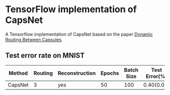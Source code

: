 # TensorFlow implementation of CapsNet

A Tensorflow implementation of CapsNet based on the paper [Dynamic Routing Between Capsules](https://arxiv.org/abs/1710.09829).

## Test error rate on MNIST


| Method  | Routing | Reconstruction | Epochs | Batch Size | Test Error(%) |     Paper   |
|---------|---------|----------------|--------|------------|---------------|-------------|
| CapsNet |    3    |      yes       |   50   |     100    | 0.40(0.00)    | 0.25(0.005) |